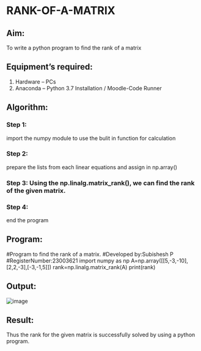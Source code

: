 # RANK-OF-A-MATRIX
## Aim:
To write a python program to find the rank of a matrix
## Equipment’s required:
1. 	Hardware – PCs
2. 	Anaconda – Python 3.7 Installation / Moodle-Code Runner
## Algorithm:
### Step 1: 
import the numpy module to use the bulit in function for calculation
### Step 2: 
prepare the lists from each linear equations and assign in np.array()

### Step 3: Using the np.linalg.matrix_rank(), we can find the rank of the given matrix.
### Step 4: 
end the program
## Program:
#Program to find the rank of a matrix.
#Developed by:Subishesh P 
#RegisterNumber:23003621
import numpy as np
A=np.array([[5,-3,-10],[2,2,-3],[-3,-1,5]])
rank=np.linalg.matrix_rank(A)
print(rank)
## Output:
![image](https://github.com/Loveboysubi/RANK-OF-A-MATRIX/assets/138970879/53f5a052-21b3-4d3a-b591-ceed5580aea9)

## Result:
Thus the rank for the given matrix is successfully solved by  using a python program.

